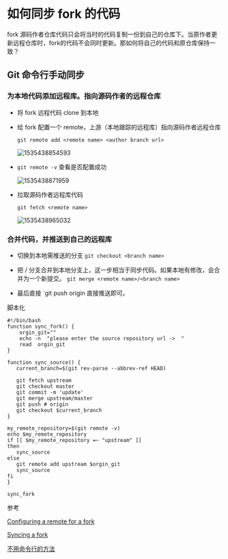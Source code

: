 # 如何同步 fork 的代码

fork 源码作者仓库代码只会将当时的代码复制一份到自己的仓库下。当原作者更新远程仓库时，fork的代码不会同时更新。那如何将自己的代码和原仓库保持一致？

## Git 命令行手动同步

### 为本地代码添加远程库。指向源码作者的远程仓库

- 将 fork 远程代码 clone 到本地

- 给 fork 配置一个 remote，上游（本地跟踪的远程库）指向源码作者远程仓库

  `git remote add <remote name> <author branch url>`

  ![1535438854593](C:\Users\LINXIA~1.MUC\AppData\Local\Temp\1535438854593.png)

- `git remote -v` 查看是否配置成功

  ![1535438871959](C:\Users\LINXIA~1.MUC\AppData\Local\Temp\1535438871959.png)

- 拉取源码作者远程库代码

  `git fetch <remote name>` 

  ![1535438965032](C:\Users\LINXIA~1.MUC\AppData\Local\Temp\1535438965032.png)

### 合并代码，并推送到自己的远程库

- 切换到本地需推送的分支
  `git checkout <branch name>`

- 把 <remote name>/<branch name> 分支合并到本地分支上，这一步相当于同步代码。如果本地有修改，会合并为一个新提交。
  `git merge <remote name>/<branch name>`

- 最后直接 `git push origin <branch name> 直接推送即可。

脚本化

```shell
#!/bin/bash
function sync_fork() {
    orgin_git=""
    echo -n  "please enter the source repository url ->  "
    read  orgin_git
}

function sync_source() {
   current_branch=$(git rev-parse --abbrev-ref HEAD)
  
   git fetch upstream
   git checkout master
   git commit -m 'update'
   git merge upstream/master
   git push # origin
   git checkout $current_branch
}

my_remote_repository=$(git remote -v)
echo $my_remote_repository
if [[ $my_remote_repository =~ "upstream" ]]
then
   sync_source
else
   git remote add upstream $orgin_git
   sync_source
fi
}

sync_fork
```

参考

[Configuring a remote for a fork](https://help.github.com/articles/configuring-a-remote-for-a-fork/#platform-linux)

[Syncing a fork](https://help.github.com/articles/syncing-a-fork/)

[不用命令行的方法](https://www.zhihu.com/question/20393785/answer/30725725)